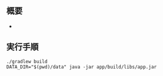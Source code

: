 ## 概要
- []()

## 実行手順

```
./gradlew build
DATA_DIR="$(pwd)/data" java -jar app/build/libs/app.jar
```